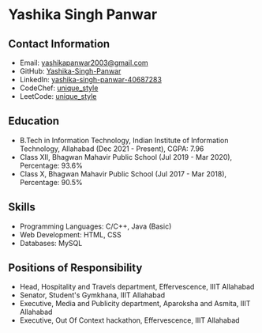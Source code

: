 # Yashika Singh Panwar

## Contact Information
- Email: yashikapanwar2003@gmail.com
- GitHub: [Yashika-Singh-Panwar](https://github.com/Yashika-Singh-Panwar)
- LinkedIn: [yashika-singh-panwar-40687283](https://www.linkedin.com/in/yashika-singh-panwar-40687283)
- CodeChef: [unique_style](https://www.codechef.com/users/unique_style)
- LeetCode: [unique_style](https://leetcode.com/unique_style/)

## Education
- B.Tech in Information Technology, Indian Institute of Information Technology, Allahabad (Dec 2021 - Present), CGPA: 7.96
- Class XII, Bhagwan Mahavir Public School (Jul 2019 - Mar 2020), Percentage: 93.6%
- Class X, Bhagwan Mahavir Public School (Jul 2017 - Mar 2018), Percentage: 90.5%

## Skills
- Programming Languages: C/C++, Java (Basic)
- Web Development: HTML, CSS
- Databases: MySQL




## Positions of Responsibility
- Head, Hospitality and Travels department, Effervescence, IIIT Allahabad
- Senator, Student's Gymkhana, IIIT Allahabad
- Executive, Media and Publicity department, Aparoksha and Asmita, IIIT Allahabad
- Executive, Out Of Context hackathon, Effervescence, IIIT Allahabad
